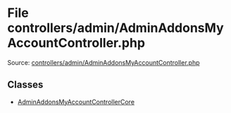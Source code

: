 File controllers/admin/AdminAddonsMyAccountController.php
=========

Source: [controllers/admin/AdminAddonsMyAccountController.php](https://github.com/PrestaShop/PrestaShop/blob/1.5.0.5/controllers/admin/AdminAddonsMyAccountController.php)


Classes
-------

* [AdminAddonsMyAccountControllerCore](class.AdminAddonsMyAccountControllerCore.md)

